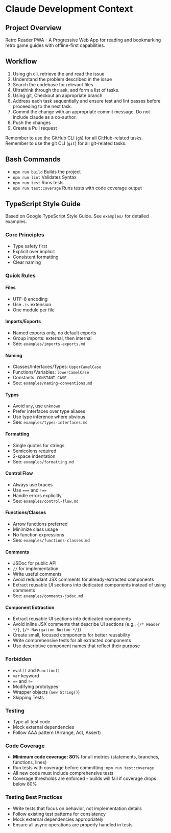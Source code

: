 # Claude Development Context

## Project Overview
Retro Reader PWA - A Progressive Web App for reading and bookmarking retro game guides with offline-first capabilities.

## Workflow

1. Using gh cli, retrieve the and read the issue
1. Understand the problem described in the issue
2. Search the codebase for relevant files
3. Ultrathink through the ask, and form a list of tasks.
5. Using git, Checkout an appropriate branch
6. Address each task sequentially and ensure test and lint passes before proceeding to the next task.
7. Commit the change with an appropriate commit message. Do not include claude as a co-author.
8. Push the changes
9. Create a Pull request

Remember to use the GitHub CLI (`gh`) for all GitHub-related tasks.
Remember to use the git CLI (`git`) for all git-related tasks.

## Bash Commands
- `npm run build` Builds the project
- `npm run lint` Validates Syntax
- `npm run test` Runs tests
- `npm run test:coverage` Runs tests with code coverage output

## TypeScript Style Guide

Based on Google TypeScript Style Guide. See `examples/` for detailed examples.

### Core Principles
- Type safety first
- Explicit over implicit
- Consistent formatting
- Clear naming

### Quick Rules

#### Files
- UTF-8 encoding
- Use `.ts` extension
- One module per file

#### Imports/Exports
- Named exports only, no default exports
- Group imports: external, then internal
- See: `examples/imports-exports.md`

#### Naming
- Classes/Interfaces/Types: `UpperCamelCase`
- Functions/Variables: `lowerCamelCase`
- Constants: `CONSTANT_CASE`
- See: `examples/naming-conventions.md`

#### Types
- Avoid `any`, use `unknown`
- Prefer interfaces over type aliases
- Use type inference where obvious
- See: `examples/types-interfaces.md`

#### Formatting
- Single quotes for strings
- Semicolons required
- 2-space indentation
- See: `examples/formatting.md`

#### Control Flow
- Always use braces
- Use `===` and `!==`
- Handle errors explicitly
- See: `examples/control-flow.md`

#### Functions/Classes
- Arrow functions preferred
- Minimize class usage
- No function expressions
- See: `examples/functions-classes.md`

#### Comments
- JSDoc for public API
- `//` for implementation
- Write useful comments
- Avoid redundant JSX comments for already-extracted components
- Extract reusable UI sections into dedicated components instead of using comments
- See: `examples/comments-jsdoc.md`

#### Component Extraction
- Extract reusable UI sections into dedicated components
- Avoid inline JSX comments that describe UI sections (e.g., `{/* Header */}`, `{/* Navigation Button */}`)
- Create small, focused components for better reusability
- Write comprehensive tests for all extracted components
- Use descriptive component names that reflect their purpose

### Forbidden
- `eval()` and `Function()`
- `var` keyword
- `==` and `!=`
- Modifying prototypes
- Wrapper objects (`new String()`)
- Skipping Tests

### Testing
- Type all test code
- Mock external dependencies
- Follow AAA pattern (Arrange, Act, Assert)

### Code Coverage
- **Minimum code coverage: 80%** for all metrics (statements, branches, functions, lines)
- Run tests with coverage before committing: `npm run test:coverage`
- All new code must include comprehensive tests
- Coverage thresholds are enforced - builds will fail if coverage drops below 80%

### Testing Best Practices
- Write tests that focus on behavior, not implementation details
- Follow existing test patterns for consistency
- Mock external dependencies appropriately
- Ensure all async operations are properly handled in tests
